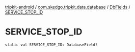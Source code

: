 [tripkit-android](../../index.md) / [com.skedgo.tripkit.data.database](../index.md) / [DbFields](index.md) / [SERVICE_STOP_ID](./-s-e-r-v-i-c-e_-s-t-o-p_-i-d.md)

# SERVICE_STOP_ID

`static val SERVICE_STOP_ID: DatabaseField!`